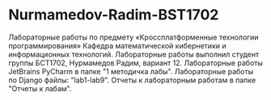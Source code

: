 # Nurmamedov-Radim-BST1702
Лабораторные работы по предмету «Кроссплатформенные технологии программирования»
Кафедра математической кибернетики и информационных технологий.
Лабораторные работы выполнил студент группы БСТ1702, Нурмамедов Радим, вариант 12.
Лабораторные работы JetBrains PyCharm в папке "1 методичка лабы".
Лабораторные работы по Django файлы: "lab1-lab9".
Отчеты к лабораторным работам в папке "Отчеты к лабам".
